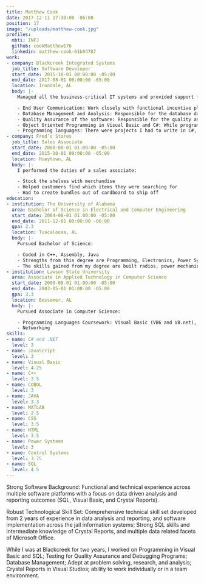 ```yaml
---
title: Matthew Cook
date: 2017-12-11 17:30:00 -06:00
position: 17
image: "/uploads/matthew-cook.jpg"
profiles:
  mbti: INFJ
  github: cookMatthew176
  linkedin: matthew-cook-61b04787
work:
- company: Blackcreek Integrated Systems
  job_title: Software Developer
  start_date: 2015-10-01 00:00:00 -05:00
  end_date: 2017-08-01 00:00:00 -05:00
  location: Irondale, AL
  body: |-
    Managed all the business-critical IT systems and provided support for nearly 30 counties in jail information systems:

    - End User Communication: Work closely with functional incentive plan administrators in a design specification capacity to ensure that the business requirements of the end user are met
    - Database Management and Analysis: Responsible for the database data, tables, programming in SQL, and security of Microsoft SQL server management studio for the company
    - Quality Assurance of the software: Responsible for the quality assurance of the company’s jail information systems through different types of testing and bug discovery
    - Object Oriented Programming in Visual Basic and C#: While programming in VB.net, responsible for the building, testing, and debugging of multiple services, programs, and crystal reports of the company’s jail information system
    - Programming languages: There were projects I had to write in C#, JavaScript, and HTML5 to go along with Visual Basic
- company: Fred’s Stores
  job_title: Sales Associate
  start_date: 2000-08-01 01:00:00 -05:00
  end_date: 2015-10-01 00:00:00 -05:00
  location: Hueytown, AL
  body: |-
    I performed the duties of a sales associate:

    - Stock the shelves with merchandise
    - Helped customers find which items they were searching for
    - Had to create bundles out of cardboard to ship off
education:
- institution: The University of Alabama
  area: Bachelor of Science in Electrical and Computer Engineering
  start_date: 2004-08-01 01:00:00 -05:00
  end_date: 2011-12-01 00:00:00 -06:00
  gpa: 2.3
  location: Tuscaloosa, AL
  body: |-
    Pursued Bachelor of Science:

    - Coded in C++, Assembly, Java
    - Strengths from this degree are Programming, Electronics, Power Systems, and Control Systems
    - The skills gained from my degree are built radios, power mechanics and power magnetism, microcomputers, and programmed PLC circuits
- institution: Lawson State University
  area: Associate in Applied Technology in Computer Science
  start_date: 2000-08-01 01:00:00 -05:00
  end_date: 2003-05-01 01:00:00 -05:00
  gpa: 3.3
  location: Bessemer, AL
  body: |-
    Pursued Associate in Computer Science:

    - Programming Languages Coursework: Visual Basic (VB6 and VB.net), COBOL, C#/C++, Java, HTML, CSS, JavaScript, VHDL code, Assembly Machine Language, MATLAB, SQL
    - Networking
skills:
- name: C# and .NET
  level: 3
- name: JavaScript
  level: 3
- name: Visual Basic
  level: 4.25
- name: C++
  level: 3.5
- name: COBOL
  level: 3
- name: JAVA
  level: 3.3
- name: MATLAB
  level: 2.5
- name: CSS
  level: 3.5
- name: HTML
  level: 3.5
- name: Power Systems
  level: 3
- name: Control Systems
  level: 3.75
- name: SQL
  level: 4.5
---
```


Strong Software Background: Functional and technical experience across multiple software platforms with a focus on data driven analysis and reporting outcomes (SQL, Visual Basic, and Crystal Reports).

Robust Technological Skill Set: Comprehensive technical skill set developed from 2 years of experience in data analysis and reporting, and software implementation across the jail information systems; Strong SQL skills and intermediate knowledge of Crystal Reports, and multiple data related facets of Microsoft Office.

While I was at Blackcreek for two years, I worked on Programming in Visual Basic and SQL; Testing for Quality Assurance and Debugging Programs; Database Management; Adept at problem solving, research, and analysis; Crystal Reports in Visual Studios; ability to work individually or in a team environment.